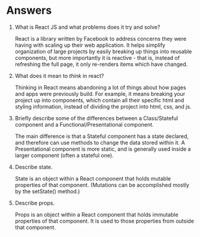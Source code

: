 # Answers

1.  What is React JS and what problems does it try and solve?

      React is a library written by Facebook to address concerns they were having with scaling up their web application. It helps simplify organization of large projects by easily breaking up things into reusable components, but more importantly it is reactive - that is, instead of refreshing the full page, it only re-renders items which have changed.


1.  What does it mean to _think_ in react?

      Thinking in React means abandoning a lot of things about how pages and apps were previously build. For example, it means breaking your project up into components, which contain all their specific html and styling information, instead of dividing the project into html, css, and js.


1.  Briefly describe some of the differences between a Class/Stateful component and a Functional/Presentational component.

      The main difference is that a Stateful component has a state declared, and therefore can use methods to change the data stored within it. A Presentational component is more static, and is generally used inside a larger component (often a stateful one).


1.  Describe state.

      State is an object within a React component that holds mutable properties of that component. (Mutations can be accomplished mostly by the setState() method.)

1.  Describe props.

      Props is an object within a React component that holds immutable properties of that component. It is used to those properties from outside that component.
